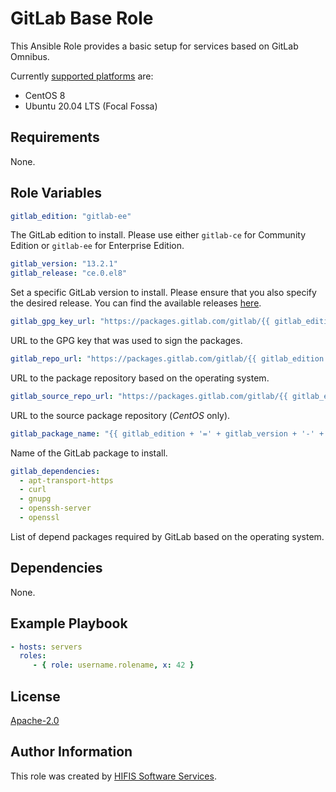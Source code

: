 <!--
SPDX-FileCopyrightText: 2020 Helmholtz Centre for Environmental Research (UFZ)
SPDX-FileCopyrightText: 2020 Helmholtz-Zentrum Dresden-Rossendorf (HZDR)

SPDX-License-Identifier: Apache-2.0
-->

# GitLab Base Role

This Ansible Role provides a basic setup for services based on GitLab Omnibus.

Currently [supported platforms](meta/main.yml) are:
- CentOS 8
- Ubuntu 20.04 LTS (Focal Fossa)

## Requirements

None.

## Role Variables

```yaml
gitlab_edition: "gitlab-ee"
```
The GitLab edition to install. Please use either `gitlab-ce` for Community
Edition or `gitlab-ee` for Enterprise Edition.

```yaml
gitlab_version: "13.2.1"
gitlab_release: "ce.0.el8"
```
Set a specific GitLab version to install. Please ensure that you also specify
the desired release. You can find the available releases
[here](https://packages.gitlab.com/gitlab).

```yaml
gitlab_gpg_key_url: "https://packages.gitlab.com/gitlab/{{ gitlab_edition }}/gpgkey"
```
URL to the GPG key that was used to sign the packages.

```yaml
gitlab_repo_url: "https://packages.gitlab.com/gitlab/{{ gitlab_edition }}/ubuntu/"
```
URL to the package repository based on the operating system.

```yaml
gitlab_source_repo_url: "https://packages.gitlab.com/gitlab/{{ gitlab_edition }}/el/{{ ansible_distribution_major_version }}/SRPMS"
```
URL to the source package repository (*CentOS* only).

```yaml
gitlab_package_name: "{{ gitlab_edition + '=' + gitlab_version + '-' + gitlab_release if gitlab_version and gitlab_release else gitlab_edition }}"
```
Name of the GitLab package to install.

```yaml
gitlab_dependencies:
  - apt-transport-https
  - curl
  - gnupg
  - openssh-server
  - openssl
```
List of depend packages required by GitLab based on the operating system.

## Dependencies

None.

## Example Playbook
```yaml
- hosts: servers
  roles:
     - { role: username.rolename, x: 42 }
```
## License

[Apache-2.0](LICENSES/Apache-2.0.txt)

## Author Information

This role was created by [HIFIS Software Services](https://software.hifis.net/).
